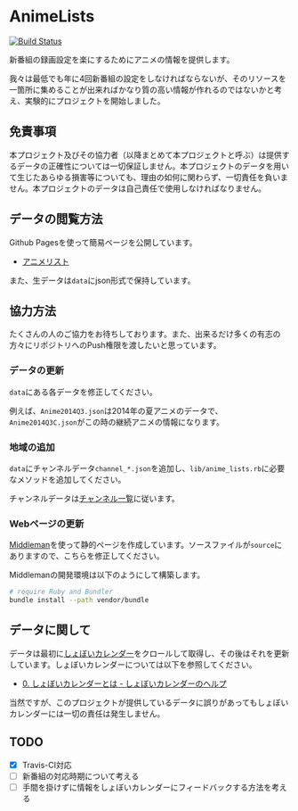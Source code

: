 # AnimeLists

[![Build Status](https://travis-ci.org/henry0312/AnimeLists.svg?branch=master)](https://travis-ci.org/henry0312/AnimeLists)

新番組の録画設定を楽にするためにアニメの情報を提供します。

我々は最低でも年に4回新番組の設定をしなければならないが、そのリソースを一箇所に集めることが出来ればかなり質の高い情報が作れるのではないかと考え、実験的にプロジェクトを開始しました。

## 免責事項

本プロジェクト及びその協力者（以降まとめて本プロジェクトと呼ぶ）は提供するデータの正確性については一切保証しません。本プロジェクトのデータを用いて生じたあらゆる損害等についても、理由の如何に関わらず、一切責任を負いません。本プロジェクトのデータは自己責任で使用しなければなりません。

## データの閲覧方法

Github Pagesを使って簡易ページを公開しています。

* [アニメリスト](http://henry0312.github.io/AnimeLists/)

また、生データは`data`にjson形式で保持しています。

## 協力方法

たくさんの人のご協力をお待ちしております。また、出来るだけ多くの有志の方々にリポジトリへのPush権限を渡したいと思っています。

### データの更新

`data`にある各データを修正してください。

例えば、`Anime2014Q3.json`は2014年の夏アニメのデータで、`Anime2014Q3C.json`がこの時の継続アニメの情報になります。

### 地域の追加

`data`にチャンネルデータ`channel_*.json`を追加し、`lib/anime_lists.rb`に必要なメソッドを追加してください。

チャンネルデータは[チャンネル一覧](http://cal.syoboi.jp/chlist.php)に従います。

### Webページの更新

[Middleman](http://middlemanapp.com/jp/)を使って静的ページを作成しています。ソースファイルが`source`にありますので、こちらを修正してください。

Middlemanの開発環境は以下のようにして構築します。

```sh
# require Ruby and Bundler
bundle install --path vendor/bundle
```

## データに関して

データは最初に[しょぼいカレンダー](http://cal.syoboi.jp/)をクロールして取得し、その後はそれを更新しています。しょぼいカレンダーについては以下を参照してください。

* [0. しょぼいカレンダーとは - しょぼいカレンダーのヘルプ](https://sites.google.com/site/syobocal/syoboi-calendar-toha)

当然ですが、このプロジェクトが提供しているデータに誤りがあってもしょぼいカレンダーには一切の責任は発生しません。

## TODO

- [x] Travis-CI対応
- [ ] 新番組の対応時期について考える
- [ ] 手間を掛けずに情報をしょぼいカレンダーにフィードバックする方法を考える